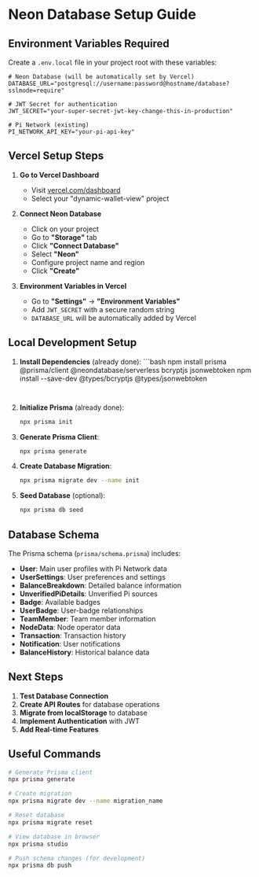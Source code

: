 # Neon Database Setup Guide

## Environment Variables Required

Create a `.env.local` file in your project root with these variables:

```env
# Neon Database (will be automatically set by Vercel)
DATABASE_URL="postgresql://username:password@hostname/database?sslmode=require"

# JWT Secret for authentication
JWT_SECRET="your-super-secret-jwt-key-change-this-in-production"

# Pi Network (existing)
PI_NETWORK_API_KEY="your-pi-api-key"
```

## Vercel Setup Steps

1. **Go to Vercel Dashboard**
   - Visit [vercel.com/dashboard](https://vercel.com/dashboard)
   - Select your "dynamic-wallet-view" project

2. **Connect Neon Database**
   - Click on your project
   - Go to **"Storage"** tab
   - Click **"Connect Database"**
   - Select **"Neon"**
   - Configure project name and region
   - Click **"Create"**

3. **Environment Variables in Vercel**
   - Go to **"Settings"** → **"Environment Variables"**
   - Add `JWT_SECRET` with a secure random string
   - `DATABASE_URL` will be automatically added by Vercel

## Local Development Setup

1. **Install Dependencies** (already done): ```bash
   npm install prisma @prisma/client @neondatabase/serverless bcryptjs jsonwebtoken
   npm install --save-dev @types/bcryptjs @types/jsonwebtoken
   ```


2. **Initialize Prisma** (already done):

   ```bash
   npx prisma init
   ```

3. **Generate Prisma Client**:

   ```bash
   npx prisma generate
   ```

4. **Create Database Migration**:

   ```bash
   npx prisma migrate dev --name init
   ```

5. **Seed Database** (optional):

   ```bash
   npx prisma db seed
   ```

## Database Schema

The Prisma schema (`prisma/schema.prisma`) includes:

- **User**: Main user profiles with Pi Network data
- **UserSettings**: User preferences and settings
- **BalanceBreakdown**: Detailed balance information
- **UnverifiedPiDetails**: Unverified Pi sources
- **Badge**: Available badges
- **UserBadge**: User-badge relationships
- **TeamMember**: Team member information
- **NodeData**: Node operator data
- **Transaction**: Transaction history
- **Notification**: User notifications
- **BalanceHistory**: Historical balance data

## Next Steps

1. **Test Database Connection**
2. **Create API Routes** for database operations
3. **Migrate from localStorage** to database
4. **Implement Authentication** with JWT
5. **Add Real-time Features**

## Useful Commands

```bash
# Generate Prisma client
npx prisma generate

# Create migration
npx prisma migrate dev --name migration_name

# Reset database
npx prisma migrate reset

# View database in browser
npx prisma studio

# Push schema changes (for development)
npx prisma db push
```
